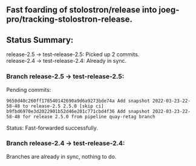 ## Fast foarding of stolostron/release into joeg-pro/tracking-stolostron-release.

## Status Summary:

release-2.5 -> test-release-2.5: Picked up 2 commits.  
release-2.4 -> test-release-2.4: Already in sync.  

### Branch release-2.5 -> test-release-2.5:

Pending commits:

```
9650d40c260ff178540142690a9d6a9273bde74a Add snapshot 2022-03-23-22-58-48 to release-2.5 2.5.0 [skip ci]
b9fbd6970e3d2022901b52d46e201c771cbd4f36 Add snapshot 2022-03-23-22-58-48 for release 2.5.0 from pipeline quay-retag branch
```

Status: Fast-forwarded successfully.

### Branch release-2.4 -> test-release-2.4:

Branches are already in sync, nothing to do.
